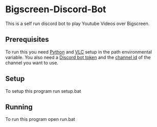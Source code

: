 # Bigscreen-Discord-Bot
This is a self run discord bot to play Youtube Videos over Bigscreen.

## Prerequisites
To run this you need [Python](https://www.python.org/downloads/) and [VLC](https://www.videolan.org/vlc/index.html) setup in the path environmental variable. You also need a [Discord bot token](https://discordapp.com/developers/applications) and the [channel id](https://support.discordapp.com/hc/en-us/articles/206346498-Where-can-I-find-my-User-Server-Message-ID-) of the channel you want to use.

## Setup
To setup this program run setup.bat

## Running
To run this program open run.bat
